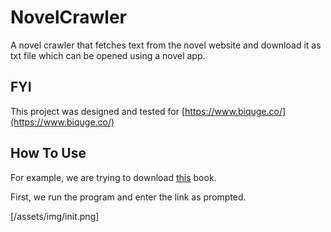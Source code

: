 # NovelCrawler

A novel crawler that fetches text from the novel website and download it as txt file which can be opened using a novel app. 

## FYI 

This project was designed and tested for [https://www.biquge.co/](https://www.biquge.co/)

## How To Use 

For example, we are trying to download [this](https://www.biquge.co/9_9443/) book. 

First, we run the program and enter the link as prompted. 

[/assets/img/init.png]
